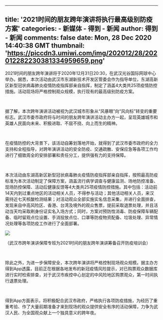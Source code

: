 
---
title: '2021时间的朋友跨年演讲将执行最高级别防疫方案'
categories: 
    - 新媒体
    - 得到 - 新闻
author: 得到 - 新闻
comments: false
date: Mon, 28 Dec 2020 14:40:38 GMT
thumbnail: 'https://piccdn3.umiwi.com/img/202012/28/202012282230381334959659.png'
---

<div>   
<video controls="controls" src poster class="video" style="display:none;"></video><div class="editor-show"><p style="text-align:left;">2021时间的朋友跨年演讲将于2020年12月31日20:30，在武汉光谷国际网球中心举办。据悉，本次活动由武汉市东湖新技术开发区管委会作为指导单位，东湖高新区新型冠状病毒肺炎疫情防疫指挥部亲自指挥，制定了涵盖4大类共25项疫情防控措施。活动现场将严格控制观众规模，执行现有的最高级别防疫方案。</p><p style="text-align:left;"><br></p><p style="text-align:left;">据了解，本次跨年演讲活动被视为武汉城市形象从“风暴眼”向“风向标”转变的重要标志。武汉市委市政府将与时间的朋友跨年演讲活动主办方一起，呈现英雄城市和英雄人民面向未来、积极进取、不屈不挠、向上而生的精神。</p><p style="text-align:left;"><br></p><p style="text-align:left;">在疫情防控的大背景下，该活动自筹划落地开始，就得到了武汉市委市政府的全力支持和全程指导，对跨年演讲活动的安全防疫、交通疏散、安保应急等各项工作均进行了细致周全的安排部署和责任分工，提供强有力的支持保障。</p><p style="text-align:left;"><br></p><p style="text-align:left;">本次活动由东湖高新区新型冠状病毒肺炎疫情防疫指挥部亲自指挥，按照最高防疫标准为本次活动制定了保障方案，涵盖流行病学调查与健康监测、场地防控准备、现场防控保障、活动后健康反馈等4大类共25项疫情防控措施。其中包括：活动前14天内到过重点地区的活动相关人员，不得参与活动；其他活动相关人员，来汉需持近七天核酸检测结果；对活动观众全部实施实名信息采集，并进行全面排查，发现来自中高风险区、香港、台湾及境外的观众售票，提前采取退票处理，并且活动当天均采取刷身份证实名入场方式；同时，方案对预防性消毒、防疫保障车辆配备、临时留观点位设置、手消投放点位、口罩等防疫物资配备、垃圾处理、异常情况处理等各项防疫工作进行了全面部署。</p><img src="https://piccdn3.umiwi.com/img/202012/28/202012282230381334959659.png" property="image" class="menu-page-image" data-v-c197d5ea referrerpolicy="no-referrer"><p style="text-align:left;">（武汉市跨年演讲保障专班为2021时间的朋友跨年演讲筹备召开防疫培训会）</p><p style="text-align:left;"><br></p><p style="text-align:left;">除此之外，为进一步保障安全，本次跨年演讲将严格控制现场观众规模。据主办方得到App透露，目前正在根据各地发布的新冠疫情风险提示，对已购票观众数据库进行实时检索排查，对于武汉市疾控中心划定的中风险地区购票观众，第一时间执行退票处理。</p><p style="text-align:left;"><br></p><p style="text-align:left;">得到App方面表示，将积极配合武汉市政府，严格执行各项防疫措施，为经历了重重考验、作了大量前期准备才来到现场的观众提供安全有序的活动保障，力争为武汉人民、为全国观众献上一个独具意义的跨年夜。</p><p style="text-align:left;"><br></p></div>  
</div>
            